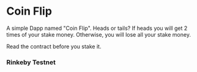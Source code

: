 # Coin Flip

A simple Dapp named "Coin Flip".
Heads or tails?
If heads you will get 2 times of your stake money.
Otherwise, you will lose all your stake money.

Read the contract before you stake it.

### Rinkeby Testnet
